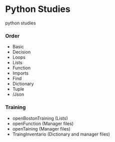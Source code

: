 # Python Studies
python studies

### Order
- Basic
- Decision
- Loops
- Lists
- Function
- Imports
- Find
- Dictionary
- Tuple
- /Json

### Training
- openBostonTraining (Lists)
- openFunction  (Manager files)
- openTaining (Manager files)
- TraingInventario (Dictionary and manager files)